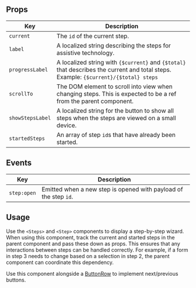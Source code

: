 ## Props

| Key | Description |
| --- | --- |
| `current` | The `id` of the current step. |
| `label` | A localized string describing the steps for assistive technology. |
| `progressLabel` | A localized string with `{$current}` and `{$total}` that describes the current and total steps. Example: `{$current}/{$total} steps` |
| `scrollTo` | The DOM element to scroll into view when changing steps. This is expected to be a ref from the parent component. |
| `showStepsLabel` | A localized string for the button to show all steps when the steps are viewed on a small device. |
| `startedSteps` | An array of step `id`s that have already been started. |

## Events

| Key | Description |
| --- | --- |
| `step:open` | Emitted when a new step is opened with payload of the step `id`. |

## Usage

Use the `<Steps>` and `<Step>` components to display a step-by-step wizard. When using this component, track the current and started steps in the parent component and pass these down as props. This ensures that any interactions between steps can be handled correctly. For example, if a form in step 3 needs to change based on a selection in step 2, the parent component can coordinate this dependency.

Use this component alongside a [ButtonRow](#/component/ButtonRow) to implement next/previous buttons.
